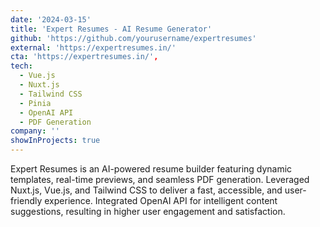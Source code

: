 ```yaml
---
date: '2024-03-15'
title: 'Expert Resumes - AI Resume Generator'
github: 'https://github.com/yourusername/expertresumes'
external: 'https://expertresumes.in/'
cta: 'https://expertresumes.in/',
tech:
  - Vue.js
  - Nuxt.js
  - Tailwind CSS
  - Pinia
  - OpenAI API
  - PDF Generation
company: ''
showInProjects: true
---
```


Expert Resumes is an AI-powered resume builder featuring dynamic templates, real-time previews, and seamless PDF generation. Leveraged Nuxt.js, Vue.js, and Tailwind CSS to deliver a fast, accessible, and user-friendly experience. Integrated OpenAI API for intelligent content suggestions, resulting in higher user engagement and satisfaction.
